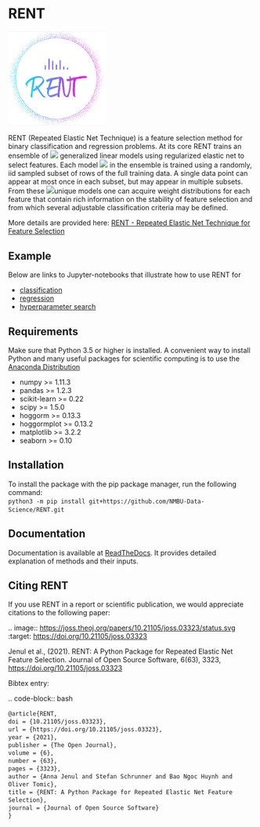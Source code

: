 RENT
====

<img src="/images/RENT_logo.png" width="200"/>

RENT (Repeated Elastic Net Technique) is a feature selection method for binary classification and regression problems. At its core
RENT trains an ensemble of <img src="https://render.githubusercontent.com/render/math?math=K\in\mathbb{N}"> generalized linear models using regularized elastic net to select features. Each model <img src="https://render.githubusercontent.com/render/math?math=k=1:K"> in the ensemble is trained using a randomly, iid sampled subset of rows of the full training data. A single data point can appear at most once in each subset, but may appear in multiple subsets. From these <img src="https://render.githubusercontent.com/render/math?math=K">unique models one can acquire weight distributions for each
feature that contain rich information on the stability of feature selection and from which several adjustable classification criteria may be
defined.

More details are provided here: [RENT - Repeated Elastic Net Technique for Feature Selection](https://arxiv.org/abs/2009.12780v2)

Example
-------

Below are links to Jupyter-notebooks that illustrate how to use RENT for	

* [classification](https://github.com/NMBU-Data-Science/RENT/blob/master/examples/Classification_example.ipynb) 
* [regression](https://github.com/NMBU-Data-Science/RENT/blob/master/examples/Regression_example.ipynb)
* [hyperparameter search](https://github.com/NMBU-Data-Science/RENT/blob/master/examples/Extensive_hyperparameter_search.ipynb)



Requirements
------------
Make sure that Python 3.5 or higher is installed. A convenient way to install Python and many useful packages for scientific computing is to use the [Anaconda Distribution](https://www.anaconda.com/products/individual)

* numpy >= 1.11.3
* pandas >= 1.2.3
* scikit-learn >= 0.22
* scipy >= 1.5.0
* hoggorm >= 0.13.3
* hoggormplot >= 0.13.2
* matplotlib >= 3.2.2
* seaborn >= 0.10



Installation
------------
To install the package with the pip package manager, run the following command:  
`python3 -m pip install git+https://github.com/NMBU-Data-Science/RENT.git`



Documentation
-------------

Documentation is available at [ReadTheDocs](https://rent.readthedocs.io/en/latest/). It provides detailed explanation of methods and their inputs.


Citing RENT
--------------

If you use RENT in a report or scientific publication, we would appreciate citations to the following paper:

.. image:: https://joss.theoj.org/papers/10.21105/joss.03323/status.svg
   :target: https://doi.org/10.21105/joss.03323

Jenul et al., (2021). RENT: A Python Package for Repeated Elastic Net Feature Selection. Journal of Open Source Software, 6(63), 3323, https://doi.org/10.21105/joss.03323 

Bibtex entry:

.. code-block:: bash

    @article{RENT,
    doi = {10.21105/joss.03323},
    url = {https://doi.org/10.21105/joss.03323},
    year = {2021},
    publisher = {The Open Journal},
    volume = {6},
    number = {63},
    pages = {3323},
    author = {Anna Jenul and Stefan Schrunner and Bao Ngoc Huynh and Oliver Tomic},
    title = {RENT: A Python Package for Repeated Elastic Net Feature Selection},
    journal = {Journal of Open Source Software}
    }


